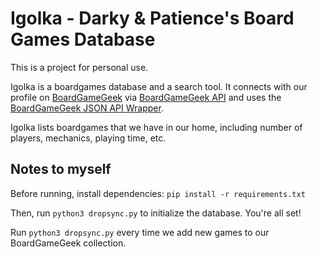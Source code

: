 # Igolka - Darky & Patience's Board Games Database

This is a project for personal use.

Igolka is a boardgames database and a search tool. It connects with our profile on [BoardGameGeek](http://BoardGameGeek.com) via [BoardGameGeek API](https://github.com/lcosmin/boardgamegeek) and uses the [BoardGameGeek JSON API Wrapper](http://bgg-json.azurewebsites.net/).

Igolka lists boardgames that we have in our home, including number of players, mechanics, playing time, etc.

## Notes to myself

Before running, install dependencies:
`pip install -r requirements.txt`

Then, run `python3 dropsync.py` to initialize the database. You're all set!

Run `python3 dropsync.py` every time we add new games to our BoardGameGeek collection.
